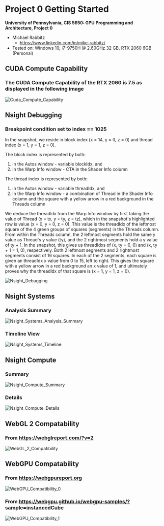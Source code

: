 Project 0 Getting Started
====================

**University of Pennsylvania, CIS 5650: GPU Programming and Architecture, Project 0**

* Michael Rabbitz
  * https://www.linkedin.com/in/mike-rabbitz/
* Tested on: Windows 10, i7-9750H @ 2.60GHz 32 GB, RTX 2060 6GB (Personal)

## CUDA Compute Capability
### The CUDA Compute Capability of the RTX 2060 is 7.5 as displayed in the following image
![Cuda_Compute_Capability](images/CudaComputeCapability.PNG)

## Nsight Debugging
### Breakpoint condition set to index == 1025
In the snapshot, we reside in block index (x = 14, y = 0, z = 0) and thread index (x = 1, y = 1, z = 0).

The block index is represented by both:

1) in the Autos window - variable blockIdx, and
2) in the Warp Info window - CTA in the Shader Info column

The thread index is represented by both:

1) in the Autos window - variable threadIdx, and
2) in the Warp Info window - a combination of Thread in the Shader Info column and the square with a yellow arrow in a red background in the Threads column

We deduce the threadIdx from the Warp Info window by first taking the value of Thread (x = tx, y = ty, z = tz), which in the snapshot's highlighted row is value (x = 0, y = 0, z = 0). This value is the threadIdx of the leftmost square of the 4 green groups of squares (segments) in the Threads column. From within the Threads column, the 2 leftmost segments hold the same y value as Thread's y value (ty), and the 2 rightmost segments hold a y value of ty + 1. In the snapshot, this gives us threadIdxs of (x, ty = 0, 0) and (x, ty + 1 = 1, 0), respectively. Both 2 leftmost segments and 2 rightmost segments consist of 16 squares. In each of the 2 segments, each square is given an threadIdx x value from 0 to 15, left to right. This gives the square with a yellow arrow in a red background an x value of 1, and ultimately proves why the threadIdx of that square is (x = 1, y = 1, z = 0).

![Nsight_Debugging](images/NsightDebugging.PNG)

## Nsight Systems
### Analysis Summary
![Nsight_Systems_Analysis_Summary](images/NsightSystems_AnalysisSummary.PNG)
### Timeline View
![Nsight_Systems_Timeline](images/NsightSystems_Timeline.PNG)

## Nsight Compute
### Summary
![Nsight_Compute_Summary](images/NsightCompute_Summary.PNG)
### Details
![Nsight_Compute_Details](images/NsightCompute_Details.PNG)

## WebGL 2 Compatability
### From https://webglreport.com/?v=2
![WebGL_2_Compatibility](images/WebGL_2_Compatibility.PNG)

## WebGPU Compatability
### From https://webgpureport.org
![WebGPU_Compatibility_0](images/WebGPU_Compatibility_0.PNG)
### From https://webgpu.github.io/webgpu-samples/?sample=instancedCube
![WebGPU_Compatibility_1](images/WebGPU_Compatibility_1.PNG)









